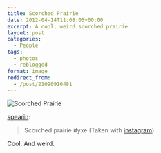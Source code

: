 ```yaml
---
title: Scorched Prairie
date: 2012-04-14T11:08:05+00:00
excerpt: A cool, weird scorched prairie
layout: post
categories:
  - People
tags:
  - photos
  - reblogged
format: image
redirect_from:
  - /post/21090916481
---
```

<img class="alignnone size-full wp-image-53" src="https://dv8b8dkxht4vb.cloudfront.net/img/tumblr_m2h4pkGdVX1qctvi1o1_1280.jpg" alt="Scorched Prairie" srcset="https://dv8b8dkxht4vb.cloudfront.net/img/tumblr_m2h4pkGdVX1qctvi1o1_1280.jpg 612w, https://dv8b8dkxht4vb.cloudfront.net/img/tumblr_m2h4pkGdVX1qctvi1o1_1280-150x150.jpg 150w, https://dv8b8dkxht4vb.cloudfront.net/img/tumblr_m2h4pkGdVX1qctvi1o1_1280-300x300.jpg 300w" sizes="(max-width: 612px) 100vw, 612px" />

[spearin](http://andrewspearin.ca/post/21083521305/scorched-prairie-yxe-taken-with-instagram):

> Scorched prairie #yxe (Taken with [instagram](http://instagr.am))

Cool. And weird.